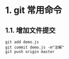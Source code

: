 # 1. git 常用命令
## 1.1. 增加文件提交
```
git add demo.js
git commit demo.js -m"注解"
git push origin master
```
